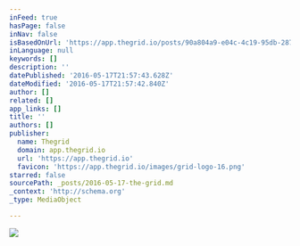 ```yaml
---
inFeed: true
hasPage: false
inNav: false
isBasedOnUrl: 'https://app.thegrid.io/posts/90a804a9-e04c-4c19-95db-28742ba53f75/create'
inLanguage: null
keywords: []
description: ''
datePublished: '2016-05-17T21:57:43.628Z'
dateModified: '2016-05-17T21:57:42.840Z'
author: []
related: []
app_links: []
title: ''
authors: []
publisher:
  name: Thegrid
  domain: app.thegrid.io
  url: 'https://app.thegrid.io'
  favicon: 'https://app.thegrid.io/images/grid-logo-16.png'
starred: false
sourcePath: _posts/2016-05-17-the-grid.md
_context: 'http://schema.org'
_type: MediaObject

---
```

![](https://the-grid-user-content.s3-us-west-2.amazonaws.com/7942575e-ee20-4877-b204-d77546652c0a.jpg)